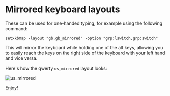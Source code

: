 Mirrored keyboard layouts
=========================

These can be used for one-handed typing, for example using the following
command:

```
setxkbmap -layout "gb,gb_mirrored" -option "grp:lswitch,grp:switch"
```

This will mirror the keyboard while holding one of the alt keys, allowing you
to easily reach the keys on the right side of the keyboard with your left hand
and vice versa.

Here's how the qwerty `us_mirrored` layout looks:

![us_mirrored](https://raw.github.com/ollef/mirrored-keyboard-layouts/master/us_mirrored.png)

Enjoy!
